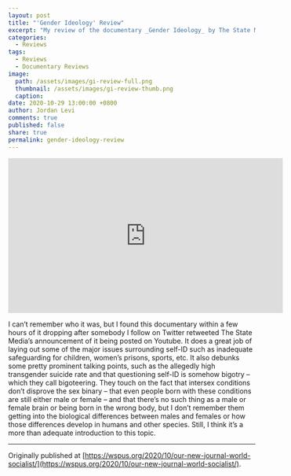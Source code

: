 ```yaml
---
layout: post
title: "'Gender Ideology' Review"
excerpt: "My review of the documentary _Gender Ideology_ by The State Media."
categories:
  - Reviews
tags:
  - Reviews
  - Documentary Reviews
image: 
  path: /assets/images/gi-review-full.png
  thumbnail: /assets/images/gi-review-thumb.png
  caption:
date: 2020-10-29 13:00:00 +0800
author: Jordan Levi
comments: true
published: false
share: true
permalink: gender-ideology-review
---
```

<iframe width="560" height="315" src="https://www.youtube.com/embed/9Zkc4P0rpI4" title="YouTube video player" frameborder="0" allow="accelerometer; autoplay; clipboard-write; encrypted-media; gyroscope; picture-in-picture" allowfullscreen></iframe>

I can’t remember who it was, but I found this documentary within a few hours of it dropping after somebody I follow on Twitter retweeted The State Media’s announcement of it being posted on Youtube. It does a great job of laying out some of the major issues surrounding self-ID such as inadequate safeguarding for children, women’s prisons, sports, etc. It also debunks some pretty prominent talking points, such as the allegedly high transgender suicide rate and that questioning self-ID is somehow bigotry – which they call bigoteering. They touch on the fact that intersex conditions don’t disprove the sex binary – that even people born with these conditions are still either male or female – and that there’s no such thing as a male or female brain or being born in the wrong body, but I don’t remember them getting into the biological differences between males and females or how those differences develop in humans and other species. Still, I think it’s a more than adequate introduction to this topic.

<hr>

Originally published at [https://wspus.org/2020/10/our-new-journal-world-socialist/](https://wspus.org/2020/10/our-new-journal-world-socialist/).
